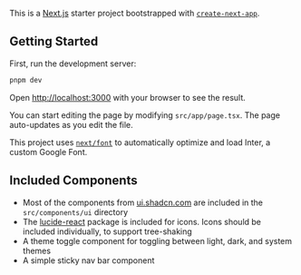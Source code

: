 This is a [Next.js](https://nextjs.org/) starter project bootstrapped with [`create-next-app`](https://github.com/vercel/next.js/tree/canary/packages/create-next-app).

## Getting Started

First, run the development server:

```bash
pnpm dev
```

Open [http://localhost:3000](http://localhost:3000) with your browser to see the result.

You can start editing the page by modifying `src/app/page.tsx`. The page auto-updates as you edit the file.

This project uses [`next/font`](https://nextjs.org/docs/basic-features/font-optimization) to automatically optimize and load Inter, a custom Google Font.

## Included Components

- Most of the components from [ui.shadcn.com](https://ui.shadcn.com/) are included in the `src/components/ui` directory
- The [lucide-react](https://lucide.dev/guide/packages/lucide-react) package is included for icons. Icons should be included individually, to support tree-shaking
- A theme toggle component for toggling between light, dark, and system themes
- A simple sticky nav bar component
